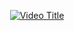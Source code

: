 <p style="text-align: center;">
    <a href="https://www.youtube.com/watch?v=9d4ui9q7eDM">
        <img src="https://img.youtube.com/vi/9d4ui9q7eDM/0.jpg" alt="Video Title"/>
    </a>
</p>

